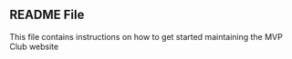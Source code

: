 ## README File

This file contains instructions on how to get started maintaining the MVP Club website
